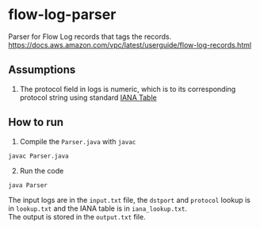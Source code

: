 # flow-log-parser
Parser for Flow Log records that tags the records. https://docs.aws.amazon.com/vpc/latest/userguide/flow-log-records.html

## Assumptions
1. The protocol field in logs is numeric, which is to its corresponding protocol string using standard [IANA Table](https://www.iana.org/assignments/protocol-numbers/protocol-numbers.xhtml)

## How to run
1. Compile the `Parser.java` with `javac`
```
javac Parser.java
```

2. Run the code
```
java Parser
```

The input logs are in the `input.txt` file, the `dstport` and `protocol` lookup is in `lookup.txt` and the IANA table is in `iana_lookup.txt`.  
The output is stored in the `output.txt` file.
